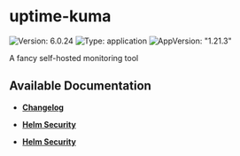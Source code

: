 # uptime-kuma

![Version: 6.0.24](https://img.shields.io/badge/Version-6.0.24-informational?style=flat-square) ![Type: application](https://img.shields.io/badge/Type-application-informational?style=flat-square) ![AppVersion: "1.21.3"](https://img.shields.io/badge/AppVersion-"1.21.3"-informational?style=flat-square)

A fancy self-hosted monitoring tool

## Available Documentation

- [**Changelog**](CHANGELOG)

- [**Helm Security**](container-security)

- [**Helm Security**](helm-security)


